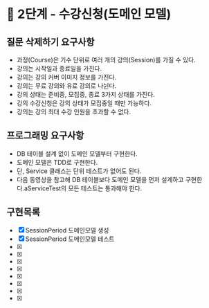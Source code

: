 🚀 2단계 - 수강신청(도메인 모델)
==========================

질문 삭제하기 요구사항
-----
* 과정(Course)은 기수 단위로 여러 개의 강의(Session)를 가질 수 있다.
* 강의는 시작일과 종료일을 가진다.
* 강의는 강의 커버 이미지 정보를 가진다.
* 강의는 무료 강의와 유료 강의로 나뉜다.
* 강의 상태는 준비중, 모집중, 종료 3가지 상태를 가진다.
* 강의 수강신청은 강의 상태가 모집중일 때만 가능하다.
* 강의는 강의 최대 수강 인원을 초과할 수 없다.

프로그래밍 요구사항
-----
* DB 테이블 설계 없이 도메인 모델부터 구현한다.
* 도메인 모델은 TDD로 구현한다.
* 단, Service 클래스는 단위 테스트가 없어도 된다.
* 다음 동영상을 참고해 DB 테이블보다 도메인 모델을 먼저 설계하고 구현한다.aServiceTest의 모든 테스트는 통과해야 한다.


구현목록
-----
- [x] SessionPeriod 도메인모델 생성 
- [X] SessionPeriod 도메인모델 테스트
- [x] 
- [x] 
- [x] 
- [x] 
- [x] 
- [x] 
- [x] 
- [x] 
